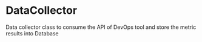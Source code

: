 # DataCollector
Data collector class to consume the API of DevOps tool and store the metric results into Database
